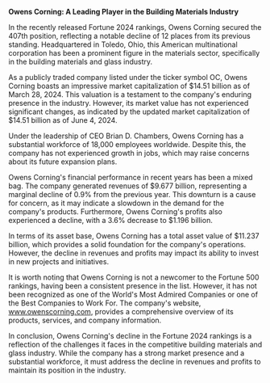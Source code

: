 **Owens Corning: A Leading Player in the Building Materials Industry**

In the recently released Fortune 2024 rankings, Owens Corning secured the 407th position, reflecting a notable decline of 12 places from its previous standing. Headquartered in Toledo, Ohio, this American multinational corporation has been a prominent figure in the materials sector, specifically in the building materials and glass industry.

As a publicly traded company listed under the ticker symbol OC, Owens Corning boasts an impressive market capitalization of $14.51 billion as of March 28, 2024. This valuation is a testament to the company's enduring presence in the industry. However, its market value has not experienced significant changes, as indicated by the updated market capitalization of $14.51 billion as of June 4, 2024.

Under the leadership of CEO Brian D. Chambers, Owens Corning has a substantial workforce of 18,000 employees worldwide. Despite this, the company has not experienced growth in jobs, which may raise concerns about its future expansion plans.

Owens Corning's financial performance in recent years has been a mixed bag. The company generated revenues of $9.677 billion, representing a marginal decline of 0.9% from the previous year. This downturn is a cause for concern, as it may indicate a slowdown in the demand for the company's products. Furthermore, Owens Corning's profits also experienced a decline, with a 3.6% decrease to $1.196 billion.

In terms of its asset base, Owens Corning has a total asset value of $11.237 billion, which provides a solid foundation for the company's operations. However, the decline in revenues and profits may impact its ability to invest in new projects and initiatives.

It is worth noting that Owens Corning is not a newcomer to the Fortune 500 rankings, having been a consistent presence in the list. However, it has not been recognized as one of the World's Most Admired Companies or one of the Best Companies to Work For. The company's website, www.owenscorning.com, provides a comprehensive overview of its products, services, and company information.

In conclusion, Owens Corning's decline in the Fortune 2024 rankings is a reflection of the challenges it faces in the competitive building materials and glass industry. While the company has a strong market presence and a substantial workforce, it must address the decline in revenues and profits to maintain its position in the industry.